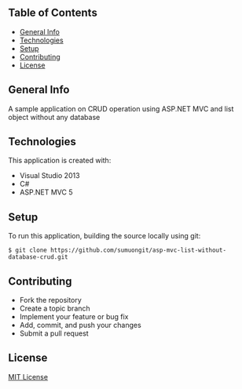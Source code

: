 ## Table of Contents
* [General Info](#general-info)
* [Technologies](#technologies)
* [Setup](#setup)
* [Contributing](#contributing)
* [License](#license)

## General Info
A sample application on CRUD operation using ASP.NET MVC and list object without any database

## Technologies
This application is created with:
* Visual Studio 2013
* C# 
* ASP.NET MVC 5
	
## Setup
To run this application, building the source locally using git:

```
$ git clone https://github.com/sumuongit/asp-mvc-list-without-database-crud.git

```

## Contributing
* Fork the repository
* Create a topic branch
* Implement your feature or bug fix
* Add, commit, and push your changes
* Submit a pull request

## License
[MIT License](https://github.com/sumuongit/asp-mvc-list-without-database-crud/blob/master/LICENSE)
